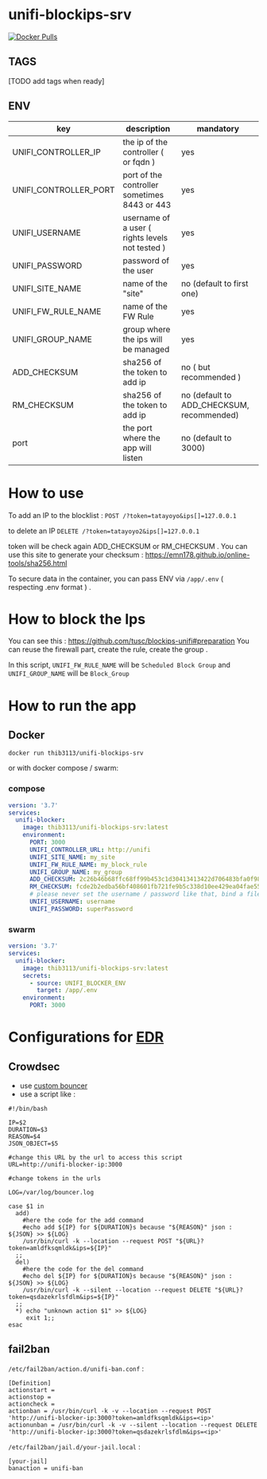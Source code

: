 # unifi-blockips-srv

[![Docker Pulls](https://img.shields.io/docker/pulls/thib3113/unifi-blockips-srv.svg)](https://hub.docker.com/r/thib3113/unifi-blockips-srv)

## TAGS

[TODO add tags when ready]

## ENV

| key | description | mandatory |
|--|--|--
| UNIFI_CONTROLLER_IP | the ip of the controller ( or fqdn ) | yes
| UNIFI_CONTROLLER_PORT | port of the controller sometimes 8443 or 443| yes
| UNIFI_USERNAME | username of a user ( rights levels not tested ) | yes
| UNIFI_PASSWORD | password of the user | yes
| UNIFI_SITE_NAME | name of the "site" | no (default to first one)
| UNIFI_FW_RULE_NAME | name of the FW Rule | yes
| UNIFI_GROUP_NAME | group where the ips will be managed | yes
| ADD_CHECKSUM | sha256 of the token to add ip | no ( but recommended )
| RM_CHECKSUM | sha256 of the token to add ip | no (default to ADD_CHECKSUM, recommended)
| port | the port where the app will listen | no (default to 3000)


# How to use

To add an IP to the blocklist :
`POST /?token=tatayoyo&ips[]=127.0.0.1`

to delete an IP
`DELETE /?token=tatayoyo2&ips[]=127.0.0.1`

token will be check again ADD_CHECKSUM or RM_CHECKSUM . You can use this site to generate your checksum : https://emn178.github.io/online-tools/sha256.html

To secure data in the container, you can pass ENV via `/app/.env` ( respecting .env format ) .

# How to block the Ips
You can see this : https://github.com/tusc/blockips-unifi#preparation
You can reuse the firewall part, create the rule, create the group .

In this script,
`UNIFI_FW_RULE_NAME` will be `Scheduled Block Group`
and
`UNIFI_GROUP_NAME` will be `Block_Group`

# How to run the app

## Docker
`docker run thib3113/unifi-blockips-srv`

or with docker compose / swarm:

### compose
```yaml
version: '3.7'
services:
  unifi-blocker:
    image: thib3113/unifi-blockips-srv:latest
    environment:
      PORT: 3000
      UNIFI_CONTROLLER_URL: http://unifi
      UNIFI_SITE_NAME: my_site
      UNIFI_FW_RULE_NAME: my_block_rule
      UNIFI_GROUP_NAME: my_group
      ADD_CHECKSUM: 2c26b46b68ffc68ff99b453c1d30413413422d706483bfa0f98a5e886266e7ae
      RM_CHECKSUM: fcde2b2edba56bf408601fb721fe9b5c338d10ee429ea04fae5511b68fbf8fb9
      # please never set the username / password like that, bind a file to /.env with the variables
      UNIFI_USERNAME: username
      UNIFI_PASSWORD: superPassword
```

### swarm
```yaml
version: '3.7'
services:
  unifi-blocker:
    image: thib3113/unifi-blockips-srv:latest
    secrets:
      - source: UNIFI_BLOCKER_ENV
        target: /app/.env
    environment:
      PORT: 3000
```

# Configurations for [EDR](https://en.wikipedia.org/wiki/Endpoint_detection_and_response)
## Crowdsec
- use [custom bouncer](https://github.com/crowdsecurity/cs-custom-bouncer)
- use a script like :


```shell
#!/bin/bash

IP=$2
DURATION=$3
REASON=$4
JSON_OBJECT=$5

#change this URL by the url to access this script
URL=http://unifi-blocker-ip:3000

#change tokens in the urls

LOG=/var/log/bouncer.log

case $1 in
  add)
    #here the code for the add command
    #echo add ${IP} for ${DURATION}s because "${REASON}" json : ${JSON} >> ${LOG}
    /usr/bin/curl -k --location --request POST "${URL}?token=amldfksqmldk&ips=${IP}"
  ;;
  del)
    #here the code for the del command
    #echo del ${IP} for ${DURATION}s because "${REASON}" json : ${JSON} >> ${LOG}
    /usr/bin/curl -k --silent --location --request DELETE "${URL}?token=qsdazekrlsfdlm&ips=${IP}"
  ;;
  *) echo "unknown action $1" >> ${LOG}
     exit 1;;
esac
```

## fail2ban

`/etc/fail2ban/action.d/unifi-ban.conf` :
```
[Definition]
actionstart =
actionstop =
actioncheck =
actionban = /usr/bin/curl -k -v --location --request POST 'http://unifi-blocker-ip:3000?token=amldfksqmldk&ips=<ip>'
actionunban = /usr/bin/curl -k -v --silent --location --request DELETE 'http://unifi-blocker-ip:3000?token=qsdazekrlsfdlm&ips=<ip>'
```

`/etc/fail2ban/jail.d/your-jail.local` :

```
[your-jail]
banaction = unifi-ban
```